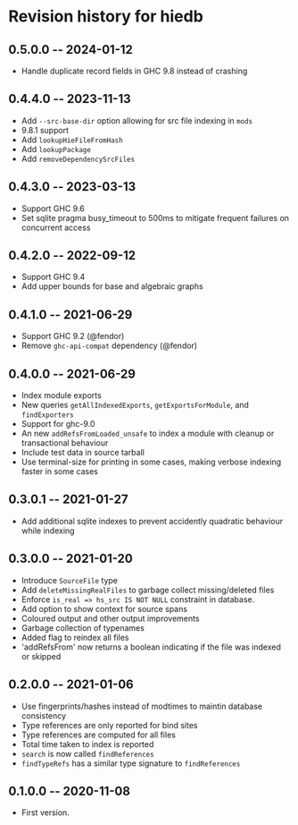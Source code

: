 # Revision history for hiedb

## 0.5.0.0 -- 2024-01-12

- Handle duplicate record fields in GHC 9.8 instead of crashing

## 0.4.4.0 -- 2023-11-13
* Add `--src-base-dir` option allowing for src file indexing in `mods`
* 9.8.1 support
* Add `lookupHieFileFromHash`
* Add `lookupPackage`
* Add `removeDependencySrcFiles`

## 0.4.3.0 -- 2023-03-13

* Support GHC 9.6
* Set sqlite pragma busy_timeout to 500ms to mitigate frequent failures on concurrent access

## 0.4.2.0 -- 2022-09-12

* Support GHC 9.4
* Add upper bounds for base and algebraic graphs

## 0.4.1.0 -- 2021-06-29

* Support GHC 9.2 (@fendor)
* Remove `ghc-api-compat` dependency (@fendor)

## 0.4.0.0 -- 2021-06-29

* Index module exports
* New queries `getAllIndexedExports`, `getExportsForModule`, and `findExporters`
* Support for ghc-9.0
* An new `addRefsFromLoaded_unsafe` to index a module with cleanup or transactional behaviour
* Include test data in source tarball
* Use terminal-size for printing in some cases, making verbose indexing faster in some cases

## 0.3.0.1 -- 2021-01-27

* Add additional sqlite indexes to prevent accidently quadratic behaviour while indexing

## 0.3.0.0 -- 2021-01-20

* Introduce `SourceFile` type
* Add `deleteMissingRealFiles` to garbage collect missing/deleted files
* Enforce `is_real => hs_src IS NOT NULL` constraint in database.
* Add option to show context for source spans
* Coloured output and other output improvements
* Garbage collection of typenames
* Added flag to reindex all files
* 'addRefsFrom' now returns a boolean indicating if the file was indexed or skipped

## 0.2.0.0 -- 2021-01-06

* Use fingerprints/hashes instead of modtimes to maintin database consistency
* Type references are only reported for bind sites
* Type references are computed for all files
* Total time taken to index is reported
* `search` is now called `findReferences`
* `findTypeRefs` has a similar type signature to `findReferences`

## 0.1.0.0 -- 2020-11-08

* First version.

